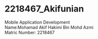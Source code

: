 # 2218467_Akifunian
Mobile Application Development  
Name:Mohamad Akif Hakimi Bin Mohd Azmi  
Matric Number: 2218467
